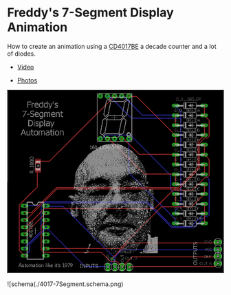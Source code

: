 # Freddy's 7-Segment Display Animation

How to create an animation using a [CD4017BE](http://www.ti.com/lit/ds/symlink/cd4017b.pdf) a decade counter and a lot of diodes.

* [Video](https://www.youtube.com/watch?v=Pmq1hEMuzKk)

* [Photos](https://www.flickr.com/photos/138302041@N06/albums/72157710833673621)

![board](./4017-7Segment.board.png)

![schema(./4017-7Segment.schema.png)
